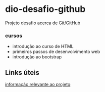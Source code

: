 # dio-desafio-github
Projeto desafio acerca de Git/GitHub
### cursos
- introdução ao curso de HTML
- primeiros passos de desenvolvimento web
- introdução ao bootstrap

## Links úteis
[informação relevante ao projeto](https://youtu.be/dQw4w9WgXcQ)
